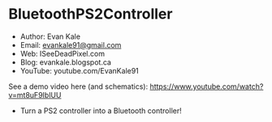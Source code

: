 # BluetoothPS2Controller
- Author: Evan Kale
- Email: evankale91@gmail.com
- Web: ISeeDeadPixel.com
- Blog: evankale.blogspot.ca
- YouTube: youtube.com/EvanKale91

See a demo video here (and schematics):
https://www.youtube.com/watch?v=mt8uF9IblUU

- Turn a PS2 controller into a Bluetooth controller!

